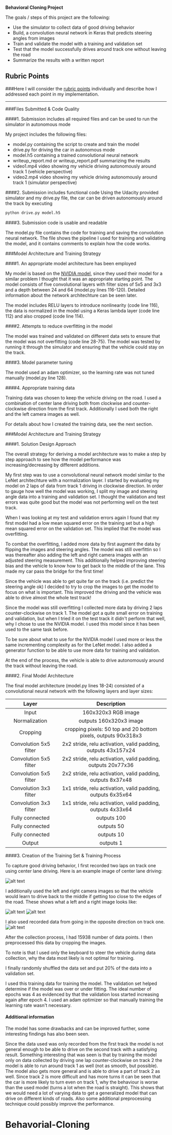 **Behavioral Cloning Project**

The goals / steps of this project are the following:
* Use the simulator to collect data of good driving behavior
* Build, a convolution neural network in Keras that predicts steering angles from images
* Train and validate the model with a training and validation set
* Test that the model successfully drives around track one without leaving the road
* Summarize the results with a written report


[//]: # (Image References)

[image1]: ./examples/center.png "Center image"
[image2]: ./examples/right.png "Right Image"
[image3]: ./examples/left.png "Left Image"
[image4]: ./examples/opposite.png "Opposite direction"
[image5]: ./examples/flipped.png "Flipped Image"

## Rubric Points
###Here I will consider the [rubric points](https://review.udacity.com/#!/rubrics/432/view) individually and describe how I addressed each point in my implementation.  

---
###Files Submitted & Code Quality

####1. Submission includes all required files and can be used to run the simulator in autonomous mode

My project includes the following files:
* model.py containing the script to create and train the model
* drive.py for driving the car in autonomous mode
* model.h5 containing a trained convolutional neural network 
* writeup_report.md or writeup_report.pdf summarizing the results
* video1.mp4 video showing my vehicle driving autonomously around track 1 (vehicle perspective)
* video2.mp4 video showing my vehicle driving autonomously around track 1 (simulator perspective)

####2. Submission includes functional code
Using the Udacity provided simulator and my drive.py file, the car can be driven autonomously around the track by executing 
```sh
python drive.py model.h5
```

####3. Submission code is usable and readable

The model.py file contains the code for training and saving the convolution neural network. The file shows the pipeline I used for training and validating the model, and it contains comments to explain how the code works.

###Model Architecture and Training Strategy

####1. An appropriate model architecture has been employed

My model is based on the [NVIDIA model](http://images.nvidia.com/content/tegra/automotive/images/2016/solutions/pdf/end-to-end-dl-using-px.pdf), since they used their model for a similar problem I thought that it was an appropriate starting point. The model consists of five convolutional layers with filter sizes of 5x5 and 3x3 and a depth between 24 and 64 (model.py lines 116-120). Detailed information about the network architechture can be seen later.

The model includes RELU layers to introduce nonlinearity (code line 116), the data is normalized in the model using a Keras lambda layer (code line 112) and also cropped (code line 114). 

####2. Attempts to reduce overfitting in the model

The model was trained and validated on different data sets to ensure that the model was not overfitting (code line 28-75). The model was tested by running it through the simulator and ensuring that the vehicle could stay on the track.

####3. Model parameter tuning

The model used an adam optimizer, so the learning rate was not tuned manually (model.py line 128).

####4. Appropriate training data

Training data was chosen to keep the vehicle driving on the road. I used a combination of center lane driving both from clockwise and counter-clockwise direction from the first track. Additionally I used both the right and the left camera images as well.

For details about how I created the training data, see the next section. 

###Model Architecture and Training Strategy

####1. Solution Design Approach

The overall strategy for deriving a model architecture was to make a step by step approach to see how the model performance was increasing/decreasing by different additions.

My first step was to use a convolutional neural network model similar to the LeNet architechture with a normalization layer. I started by evaluating my model on 2 laps of data from track 1 driving in clockwise direction. In order to gauge how well the model was working, I split my image and steering angle data into a training and validation set. I thought the validation and test errors was quite good but the model was not performing well on the test track. 

When I was looking at my test and validation errors again I found that my first model had a low mean squared error on the training set but a high mean squared error on the validation set. This implied that the model was overfitting. 

To combat the overfitting, I added more data by first augment the data by flipping the images and steering angles. The model was still overfittin so I was thereafter also adding the left and right camera images with an adjusted steering measurement. This additionally helped improving steering bias and the vehicle to know how to get back to the middle of the lane. This made my car pass the bridge for the first time!

Since the vehicle was able to get quite far on the track (i.e. predict the steering angle ok) I decided to try to crop the images to get the model to focus on what is important. This improved the driving and the vehicle was able to drive almost the whole test track!

Since the model was still overfitting I collected more data by driving 2 laps counter-clockwise on track 1. The model got a quite small error on training and validation, but when I tried it on the test track it didn't perform that well, why I chose to use the NVIDIA model. I used this model since it has been used to the same task before.

To be sure about what to use for the NVIDIA model I used more or less the same incrementing complexity as for the LeNet model. I also added a generator function to be able to use more data for training and validation. 

At the end of the process, the vehicle is able to drive autonomously around the track without leaving the road.

####2. Final Model Architecture

The final model architecture (model.py lines 18-24) consisted of a convolutional neural network with the following layers and layer sizes:

| Layer         	|     Description	        		| 
|:---------------------:|:---------------------------------------------:| 
| Input         	| 160x320x3 RGB image   			|
| Normalization		| outputs 160x320x3 image			| 
| Cropping	     	| cropping pixels: 50 top and 20 bottom pixels, outputs 90x318x3|
| Convolution 5x5 filter| 2x2 stride, relu activation, valid padding, outputs 43x157x24		|
| Convolution 5x5 filter| 2x2 stride, relu activation, valid padding, outputs 20x77x36		|
| Convolution 5x5 filter| 2x2 stride, relu activation, valid padding, outputs 8x37x48		|
| Convolution 3x3 filter| 1x1 stride, relu activation, valid padding, outputs 6x35x64		|
| Convolution 3x3 filter| 1x1 stride, relu activation, valid padding, outputs 4x33x64		|
| Fully connected	| outputs 100								|
| Fully connected	| outputs 50								|
| Fully connected	| outputs 10								|
| Output		| outputs 1								|



####3. Creation of the Training Set & Training Process

To capture good driving behavior, I first recorded two laps on track one using center lane driving. Here is an example image of center lane driving:

![alt text][image1]

I additionally used the left and right camera images so that the vehicle would learn to drive back to the middle if getting too close to the edges of the road. These shows what a left and a right image looks like:

![alt text][image3]
![alt text][image2]

I also used recorded data from going in the opposite direction on track one.
![alt text][image4]

After the collection process, I had 15938 number of data points. I then preprocessed this data by cropping the images.

To note is that I used only the keyboard to steer the vehicle during data collection, why the data most likely is not optimal for training.

I finally randomly shuffled the data set and put 20% of the data into a validation set. 

I used this training data for training the model. The validation set helped determine if the model was over or under fitting. The ideal number of epochs was 4 as evidenced by that the validation loss started increasing again after epoch 4. I used an adam optimizer so that manually training the learning rate wasn't necessary.


#### Additional information

The model has some drawbacks and can be improved further, some interesting findings has also been seen.

Since the data used was only recorded from the first track the model is not general enough to be able to drive on the second track with a satisfying result. Something interesting that was seen is that by training the model only on data collected by driving one lap counter-clockwise on track 2 the model is able to run around track 1 as well (not as smooth, but possible). The model also gets more general and is able to drive a part of track 2 as well. Since track 2 is more difficult and has more turns it can be seen that the car is more likely to turn even on track 1, why the behaviour is worse than the used model (turns a lot when the road is straight). This shows that we would need a lot of varying data to get a generalized model that can drive on different kinds of roads. Also some additional preprocessing technique could possibly improve the performance.
# Behavorial-Cloning

